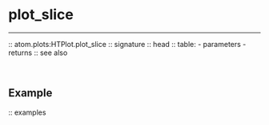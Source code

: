 # plot_slice
------------

:: atom.plots:HTPlot.plot_slice
    :: signature
    :: head
    :: table:
        - parameters
        - returns
    :: see also

<br>

## Example

:: examples
